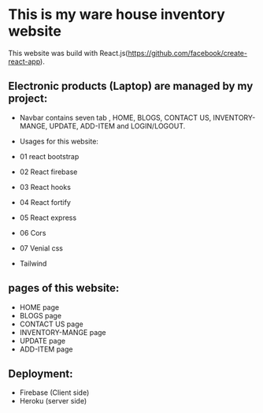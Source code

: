 # This is my ware house inventory website

This website was build with React.js(https://github.com/facebook/create-react-app).

## Electronic products (Laptop) are managed by my project:

* Navbar contains seven tab , HOME, BLOGS, CONTACT US, INVENTORY-MANGE, UPDATE, ADD-ITEM and LOGIN/LOGOUT.

* Usages  for this website:
* 01 react bootstrap
* 02 React firebase
* 03 React hooks
* 04 React fortify
* 05 React express
* 06 Cors
* 07 Venial css
* Tailwind

## pages of this website:
* HOME page
* BLOGS page
* CONTACT US page
* INVENTORY-MANGE page
* UPDATE page 
* ADD-ITEM page 

## Deployment:
* Firebase (Client side)
* Heroku (server side)


